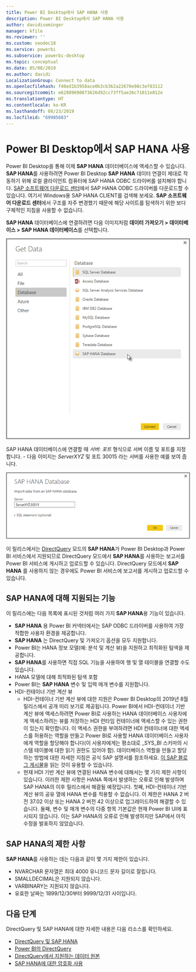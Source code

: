 ```yaml
---
title: Power BI Desktop에서 SAP HANA 사용
description: Power BI Desktop에서 SAP HANA 사용
author: davidiseminger
manager: kfile
ms.reviewer: ''
ms.custom: seodec18
ms.service: powerbi
ms.subservice: powerbi-desktop
ms.topic: conceptual
ms.date: 05/08/2019
ms.author: davidi
LocalizationGroup: Connect to data
ms.openlocfilehash: f40ed1b3950ace0b3cb362a22670e98c3ef83112
ms.sourcegitcommit: e62889690073626d92cc73ff5ae26c71011e012e
ms.translationtype: HT
ms.contentlocale: ko-KR
ms.lasthandoff: 08/23/2019
ms.locfileid: "69985683"
---
```

# <a name="use-sap-hana-in-power-bi-desktop"></a>Power BI Desktop에서 SAP HANA 사용
Power BI Desktop을 통해 이제 **SAP HANA** 데이터베이스에 액세스할 수 있습니다. **SAP HANA**를 사용하려면 Power BI Desktop **SAP HANA** 데이터 연결이 제대로 작동하기 위해 로컬 클라이언트 컴퓨터에 SAP HANA ODBC 드라이버를 설치해야 합니다. [SAP 소프트웨어 다운로드 센터](https://support.sap.com/swdc)에서 SAP HANA ODBC 드라이버를 다운로드할 수 있습니다. 여기서 Windows용 SAP HANA CLIENT를 검색해 보세요. **SAP 소프트웨어 다운로드 센터**에서 구조를 자주 변경했기 때문에 해당 사이트를 탐색하기 위한 보다 구체적인 지침을 사용할 수 없습니다.

**SAP HANA** 데이터베이스에 연결하려면 다음 이미지처럼 **데이터 가져오기 > 데이터베이스 > SAP HANA 데이터베이스**를 선택합니다.

![](media/desktop-sap-hana/sap-hana-1.png)

SAP HANA 데이터베이스에 연결할 때 *서버: 포트* 형식으로 서버 이름 및 포트를 지정합니다. - 다음 이미지는 *ServerXYZ* 및 포트 30015 라는 서버를 사용한 예를 보여 줍니다. 

![](media/desktop-sap-hana/sap-hana-2.png)

이 릴리스에서는 [DirectQuery](desktop-directquery-sap-hana.md) 모드의 **SAP HANA**가 Power BI Desktop과 Power BI 서비스에서 지원되므로 DirectQuery 모드에서 **SAP HANA**를 사용하는 보고서를 Power BI 서비스에 게시하고 업로드할 수 있습니다. DirectQuery 모드에서 **SAP HANA** 를 사용하지 않는 경우에도 Power BI 서비스에 보고서를 게시하고 업로드할 수 있습니다.

## <a name="supported-features-for-sap-hana"></a>SAP HANA에 대해 지원되는 기능
이 릴리스에는 다음 목록에 표시된 것처럼 여러 가지 **SAP HANA**용 기능이 있습니다.

* **SAP HANA** 용 Power BI 커넥터에서는 SAP ODBC 드라이버를 사용하여 가장 적합한 사용자 환경을 제공합니다.
* **SAP HANA** 는 DirectQuery 및 가져오기 옵션을 모두 지원합니다.
* Power BI는 HANA 정보 모델(예: 분석 및 계산 뷰)을 지원하고 최적화된 탐색을 제공합니다.
* **SAP HANA**를 사용하면 직접 SQL 기능을 사용하여 행 및 열 테이블을 연결할 수도 있습니다.
* HANA 모델에 대해 최적화된 탐색 포함
* Power BI는 **SAP HANA** 변수 및 입력 매개 변수를 지원합니다.
* HDI-컨테이너 기반 계산 뷰
  * HDI-컨테이너 기반 계산 뷰에 대한 지원은 Power BI Desktop의 2019년 8월 릴리스에서 공개 미리 보기로 제공됩니다. Power BI에서 HDI-컨테이너 기반 계산 뷰에 액세스하려면 Power BI로 사용하는 HANA 데이터베이스 사용자에게 액세스하려는 뷰를 저장하는 HDI 런타임 컨테이너에 액세스할 수 있는 권한이 있는지 확인합니다. 이 액세스 권한을 부여하려면 HDI 컨테이너에 대한 액세스를 허용하는 역할을 만들고 Power BI로 사용할 HANA 데이터베이스 사용자에게 역할을 할당해야 합니다(이 사용자에게는 평소대로 \_SYS\_BI 스키마의 시스템 테이블에 대한 읽기 권한도 있어야 함). 데이터베이스 역할을 만들고 할당하는 방법에 대한 자세한 지침은 공식 SAP 설명서를 참조하세요. [이 SAP 블로그 게시물](https://nam06.safelinks.protection.outlook.com/?url=https%3A%2F%2Fblogs.sap.com%2F2018%2F01%2F24%2Fthe-easy-way-to-make-your-hdi-container-accessible-to-a-classic-database-user%2F&data=02%7C01%7Cv-adbold%40microsoft.com%7Cf7e0a405fe334598ba0608d7096ef5b4%7C72f988bf86f141af91ab2d7cd011db47%7C1%7C0%7C636988244476739316&sdata=PuRu61GPRYp34mLuGbQk6gdbRikdgbxfqo8q1RBQtm0%3D&reserved=0)을 읽는 것이 유용할 수 있습니다.
  * 현재 HDI 기반 계산 뷰에 연결된 HANA 변수에 대해서는 몇 가지 제한 사항이 있습니다. 이러한 제한 사항은 HANA 쪽에서 발생하는 오류로 인해 발생하며 SAP HANA의 이후 릴리스에서 해결될 예정입니다. 첫째, HDI-컨테이너 기반 계산 뷰의 공유 열에 HANA 변수를 적용할 수 없습니다. 이 제한은 HANA 2 버전 37.02 이상 또는 HANA 2 버전 42 이상으로 업그레이드하여 해결할 수 있습니다. 둘째, 변수 및 매개 변수의 다중 항목 기본값은 현재 Power BI UI에 표시되지 않습니다. 이는 SAP HANA의 오류로 인해 발생하지만 SAP에서 아직 수정을 발표하지 않았습니다.

## <a name="limitations-of-sap-hana"></a>SAP HANA의 제한 사항
**SAP HANA**를 사용하는 데는 다음과 같이 몇 가지 제한이 있습니다.

* NVARCHAR 문자열은 최대 4000 유니코드 문자 길이로 잘립니다.
* SMALLDECIMAL은 지원되지 않습니다.
* VARBINARY는 지원되지 않습니다.
* 유효한 날짜는 1899/12/30부터 9999/12/31 사이입니다.


## <a name="next-steps"></a>다음 단계
DirectQuery 및 SAP HANA에 대한 자세한 내용은 다음 리소스를 확인하세요.

* [DirectQuery 및 SAP HANA](desktop-directquery-sap-hana.md)
* [Power BI의 DirectQuery](desktop-directquery-about.md)
* [DirectQuery에서 지원하는 데이터 원본](desktop-directquery-data-sources.md)
* [SAP HANA에 대한 암호화 사용](desktop-sap-hana-encryption.md)


